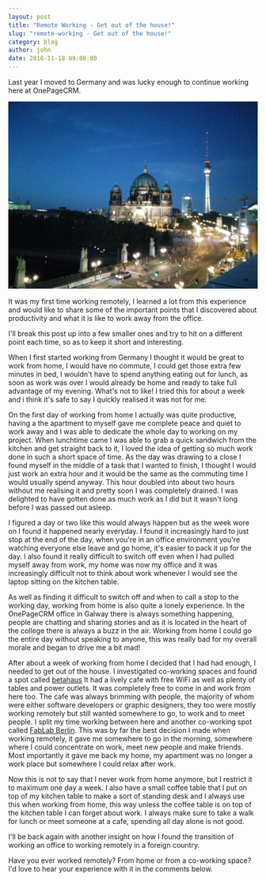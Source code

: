 ```yaml
---
layout: post
title: "Remote Working - Get out of the house!"
slug: "remote-working - Get out of the house!"
category: blog
author: john
date: 2016-11-18 09:00:00
---
```



Last year I moved to Germany and was lucky enough to continue working here at OnePageCRM.

<img class="img-responsive" src="/img/berliner_dom.jpg" />

It was my first time working remotely, I learned a lot from this experience and would like to share
some of the important points that I discovered about productivity and what it is like to work away from the office.

I'll break this post up into a few smaller ones and try to hit on a different point each time, so as to keep it short and interesting.

When I first started working from Germany I thought it would be great to work from home, I would have no commute, I could get those extra few minutes in bed, I wouldn't have to spend anything eating out for lunch, as soon as work was over I would already be home and ready to take full advantage of my evening. What's not to like!
I tried this for about a week and i think it's safe to say I quickly realised it was not for me.

On the first day of working from home I actually was quite productive, having a the apartment to myself gave me complete peace and quiet to work away and I was able to dedicate the whole day to working on my project. When lunchtime came I was able to grab a quick sandwich from the kitchen and get straight back to it, I loved the idea of getting so much work done in such a short space of time. As the day was drawing to a close I found myself in the middle of a task that I wanted to finish, I thought I would just work an extra hour and it would be the same as the commuting time I would usually spend anyway. This hour doubled into about two hours without me realising it and pretty soon I was completely drained. I was delighted to have gotten done as much work as I did but it wasn't long before I was passed out asleep.


I figured a day or two like this would always happen but as the week wore on I found it happened nearly everyday. I found it increasingly hard to just stop at the end of the day, when you're in an office environment you're watching everyone else leave and go home, it's easier to pack it up for the day. I also found it really difficult to switch off even when I had pulled myself away from work, my home was now my office and it was increasingly difficult not to think about work whenever I would see the laptop sitting on the kitchen table.


As well as finding it difficult to switch off and when to call a stop to the working day, working from home is also quite a lonely experience. In the OnePageCRM office in Galway there is always something happening, people are chatting and sharing stories and as it is located in the heart of the college there is always a buzz in the air. Working from home I could go the entire day without speaking to anyone, this was really bad for my overall morale and began to drive me a bit mad!


After about a week of working from home I decided that I had had enough, I needed to get out of the house. I investigated co-working spaces and found a spot called <a href="http://www.betahaus.com/berlin/">betahaus</a> It had a lively cafe with free WiFi as well as plenty of tables and power outlets. It was completely free to come in and work from here too. The cafe was always brimming with people, the majority of whom were either software developers or graphic designers, they too were mostly working remotely but still wanted somewhere to go, to work and to meet people. I split my time working between here and another co-working spot called <a href="https://fablab.berlin/en/">FabLab Berlin</a>. This was by far the best decision I made when working remotely, it gave me somewhere to go in the morning, somewhere where I could concentrate on work, meet new people and make friends. Most importantly it gave me back my home, my apartment was no longer a work place but somewhere I could relax after work.


Now this is not to say that I never work from home anymore, but I restrict it to maximum one day a week. I also have a small coffee table that I put on top of my kitchen table to make a sort of standing desk and I always use this when working from home, this way unless the coffee table is on top of the kitchen table I can forget about work. I always make sure to take a walk for lunch or meet someone at a cafe, spending all day alone is not good.


I'll be back again with another insight on how I found the transition of working an office to working remotely in a foreign country.


Have you ever worked remotely? From home or from a co-working space? I'd love to hear your experience with it in the comments below.


